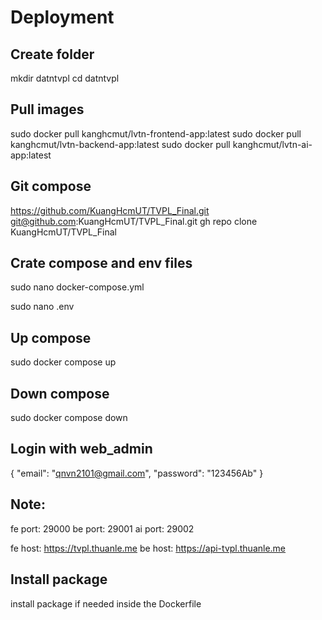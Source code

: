 # Deployment
## Create folder
  mkdir datntvpl
  cd datntvpl

## Pull images
  sudo docker pull kanghcmut/lvtn-frontend-app:latest
  sudo docker pull kanghcmut/lvtn-backend-app:latest
  sudo docker pull kanghcmut/lvtn-ai-app:latest

## Git compose
  <!-- One of below -->
  https://github.com/KuangHcmUT/TVPL_Final.git
  git@github.com:KuangHcmUT/TVPL_Final.git
  gh repo clone KuangHcmUT/TVPL_Final

## Crate compose and env files
  sudo nano docker-compose.yml 
   <!-- Add content and save -->
  sudo nano .env
   <!-- Add content and save -->

## Up compose
  sudo docker compose up

## Down compose
  sudo docker compose down

## Login with web_admin
  {
    "email": "qnvn2101@gmail.com",
    "password": "123456Ab"
  }

## Note:
  fe port: 29000
  be port: 29001
  ai port: 29002
  <!-- Expect host -->
  fe host: https://tvpl.thuanle.me 
  be host: https://api-tvpl.thuanle.me
## Install package
  install package if needed inside the Dockerfile